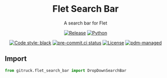 <div align="center">

# Flet Search Bar

A search bar for Flet

[![Release](https://img.shields.io/github/v/release/GitRuck/flet-search-bar)](https://github.com/GitRuck/flet-search-bar/releases/latest)
[![Python](https://img.shields.io/badge/python-3.9%20|%203.10%20|%203.11%20|%203.12-blue)](https://docs.python.org/zh-cn/3.9/)

[![Code style: black](https://img.shields.io/badge/code%20style-black-000000.svg)](https://github.com/psf/black)
[![pre-commit.ci status](https://results.pre-commit.ci/badge/github/Gitruck/flet-search-bar/master.svg?badge_token=TuVMXalZRFqnylcYfLSwFg)](https://results.pre-commit.ci/latest/github/Gitruck/flet-search-bar/master?badge_token=TuVMXalZRFqnylcYfLSwFg)
[![License](https://img.shields.io/badge/license-GPL--v2-green)](https://www.gnu.org/licenses/agpl-3.0.html)
[![pdm-managed](https://img.shields.io/badge/pdm-managed-blueviolet)](https://pdm.fming.dev)

</div>

## Import

```python
from gitruck.flet_search_bar import DropDownSearchBar
```
